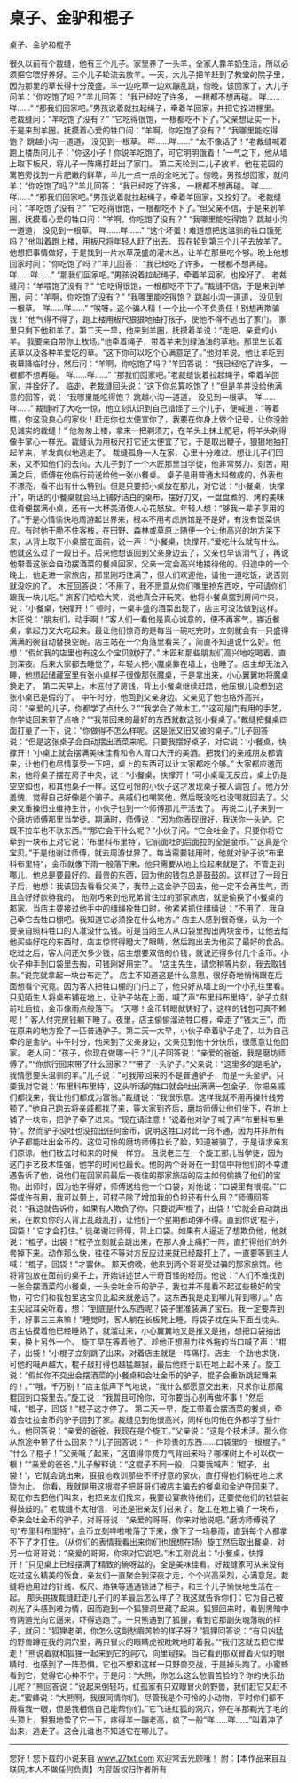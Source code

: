 # 桌子、金驴和棍子

桌子、金驴和棍子 

很久以前有个裁缝，他有三个儿子。家里养了一头羊，全家人靠羊奶生活，所以必须把它喂好养好。三个儿子轮流去放羊。一天，大儿子把羊赶到了教堂的院子里，因为那里的草长得十分茂盛。羊一边吃草一边欢蹦乱跳，傍晚，该回家了，大儿子问羊：“你吃饱了吗？”羊儿回答： 
“我已经吃了许多， 
一根都不想再碰。 
咩……咩……” 
“那我们回家吧。”男孩说着就拉起绳子，牵着羊回家，并把它拴进棚里。 
老裁缝问：“羊吃饱了没有？” 
“它吃得很饱，一根都吃不下了。”父亲想证实一下，于是来到羊圈，抚摸着心爱的牲口问：“羊啊，你吃饱了没有？” 
“我哪里能吃得饱？ 
跳越小沟一道道， 
没见到一根草。 
咩……咩……” 
“太不像话了！”老裁缝喊着跑上楼质问儿子：“你这小子！你说羊吃饱了，可它明明饿着！”一气之下，他从墙上取下板尺，将儿子一阵痛打赶出了家门。 
第二天轮到二儿子放羊。他在花园的篱笆旁找到一片肥嫩的鲜草，羊儿一点一点的全吃光了。傍晚，男孩想回家，就问羊：“你吃饱了吗？”羊儿回答： 
“我已经吃了许多， 
一根都不想再碰。 
咩……咩……” 
“那我们回家吧。”男孩说着就拉起绳子，牵着羊回家，又拴好了。 
老裁缝问：“羊吃饱了没有？” 
“它吃得很饱，一根都吃不下了。”但父亲不信，于是来到羊圈，抚摸着心爱的牲口问：“羊啊，你吃饱了没有？” 
“我哪里能吃得饱？ 
跳越小沟一道道， 
没见到一根草。 
咩……咩……” 
“这个坏蛋！难道想把这温驯的牲口饿死吗？”他叫着跑上楼，用板尺将年轻人赶了出去。 
现在轮到第三个儿子去放羊了。他想把事情做好，于是找到一片水草茂盛的灌木丛，让羊在那里吃个够。晚上他想回家时问：“你吃饱了吗？”羊儿回答： 
“我已经吃了许多， 
一根都不想再碰。 
咩……咩……” 
“那我们回家吧。”男孩说着拉起绳子，牵着羊回家，也拴好了。 
老裁缝问：“羊喂饱了没有？” 
“它吃得很饱，一根都吃不下了。”裁缝不信，于是来到羊圈，问：“羊啊，你吃饱了没有？” 
“我哪里能吃得饱？ 
跳越小沟一道道， 
没见到一根草。 
咩……咩……” 
“唉呀，这个骗人精！一个比一个不负责任！别想再欺骗我！”他气得不得了，跑上楼用板尺狠狠地抽打孩子，使他不得不逃出了家门。 
家里只剩下他和羊了。第二天一早，他来到羊圈，抚摸着羊说：“走吧，亲爱的小羊。 
我要亲自带你上牧场。”他牵着绳子，带着羊来到绿油油的草地。那里生长着芪草以及各种羊爱吃的草。“这下你可以吃个心满意足了。”他对羊说。他让羊吃到夜幕降临时分，然后问：“羊啊，你吃饱了吗？”羊回答说： 
“我已经吃了许多， 
一根都不想再碰。 
咩……咩……” 
“那我们回家吧。”老裁缝说着拉起绳子，牵着羊回家，并拴好了。 
临走，老裁缝回头说：“这下你总算吃饱了！”但是羊并没给他满意的回答，说： 
“我哪里能吃得饱？ 
跳越小沟一道道， 
没见到一根草。 
咩……咩……” 
裁缝听了大吃一惊，他立刻认识到自己错怪了三个儿子，便喊道：“等着瞧，你这没良心的家伙！赶走你也太便宜你了，我要在你身上做个记号，让你没脸见诚实的裁缝！” 
他匆匆上楼，拿来一把剃须刀，在羊头上抹上肥皂，将羊头剃得像手掌心一样光。裁缝认为用板尺打它还太便宜了它，于是取出鞭子，狠狠地抽打起羊来，羊发疯似地逃走了。 
裁缝孤身一人在家，心里十分难过。想让儿子们回来，又不知他们的去向。大儿子到了一个木匠那里当学徒，他非常努力、刻苦，期满之后，师傅在他临行前送给他一张小餐桌。 
桌子是用普通木料做成的，外表也不漂亮，看不出有什么特别。但是只要把小桌放在那儿，对它说：“小餐桌，快撑开”，听话的小餐桌就会马上铺好洁白的桌布，摆好刀叉，一盘盘煮的、烤的美味佳肴便摆满小桌，还有一大杯美酒使人心花怒放。年轻人想：“够我一辈子享用的了。”于是心情愉快地周游起世界来，根本不用考虑旅馆是不是好，有没有饭菜供应。有时他干脆不住客栈，在田野、森林或草原上随便一个让他高兴的地方呆下来，从背上取下小桌摆在面前，说一声：“小餐桌，快撑开。”爱吃什么就有什么。他就这么过了一段日子。后来他想该回到父亲身边去了，父亲也早该消气了，再说他带着这张会自动摆酒菜的餐桌回家，父亲一定会高兴地接待他的。归途中的一个晚上，他走进一家旅店，那里刚巧住满了，但人们欢迎他，请他一道吃饭，说否则就没吃的了。 
木匠回答说：“不用了，我不愿意从你们嘴里抢东西吃，宁可请你们跟我一块儿吃。” 
旅客们哈哈大笑，说他真会开玩笑。他将小餐桌摆到房间中央，说：“小餐桌，快撑开！” 
顿时，一桌丰盛的酒菜出现了，店主可没法做到这样。木匠说：“朋友们，动手啊！”客人们一看他是真心诚意的，便不再客气，挪近餐桌，拿起刀叉大吃起来。最让他们惊奇的是每当一碗吃完时，立刻就会有一只盛得满满的碗自动替换空碗。店主站在一个角落里看呆了，简直不知道说什么好。他想：“假如我的店里也有这么个宝贝就好了。” 
木匠和那些朋友们高兴地吃喝着，直到深夜。后来大家都去睡觉了，年轻人把小魔桌靠在墙上，也睡了。店主却无法入睡，他想起储藏室里有张小桌样子很像那张魔桌，于是拿出来，小心翼翼地将魔桌换走了。 
第二天早上，木匠付了房钱，背上小餐桌继续赶路，他压根儿没想到这张小桌已是假的了。 
中午时分，他回到父亲身边。父亲见了他也格外高兴，问：“亲爱的儿子，你都学了点什么？”“我学会了做木工。”“这可是门有用的手艺，你学徒回来带了点啥？”“我带回来的最好的东西就数这张小餐桌了。”裁缝把餐桌四面打量了一下，说：“你做得不怎么样呢。这是张又旧又破的桌子。”儿子回答说：“但是这张桌子会自动摆出酒菜来呢。只要我摆好桌子，对它说：‘小餐桌，快撑开！’小桌上就会摆满美味佳肴和令人胃口大开的美酒。把我们的亲戚朋友都请来，让他们也尽情享受一下吧，桌上的东西可以让大家都吃个够。” 
大家都应邀而来，他将桌子摆在房子中央，说：“小餐桌，快撑开！”可小桌毫无反应，桌上仍是空空如也，和其他桌子一样。这位可怜的小伙子这才发现桌子被人调包了。他万分羞愧，觉得自己好像是个骗子。亲戚们也嘲笑他，然后既没吃也没喝就回去了。父亲又重操旧业维持生计，小伙子也到一个师傅那儿干活去了。 
再说二儿子来到一个磨坊师傅那里当学徒。期满时，师傅说：“因为你表现很好，我送你一头驴。它既不拉车也不驮东西。”“那它会干什么呢？”小伙子问。“它会吐金子。只要你将它牵到一块布上对它说：‘布里科布里特’，它前面吐的后面拉的全是金币。”“这真是个宝贝。”于是他谢过师傅，就去周游世界了。每当需要钱用时，他就对驴子说“布里科布里特”，金币就像下雨一般落下来，他只需要从地上捡起来就是了。不管走到哪儿，他总是要最好的、最贵的东西，因为他的钱包总是鼓鼓的。这样过了一段日子后，他想：我该回去看看父亲了，我带上这金驴子回去，他一定不会再生气，而且会好好款待我的。 
他刚巧来到他兄弟曾住过的那家旅店，就是偷换了小餐桌的那家。当店主要接过他手中的缰绳拴牲口时，他紧紧抓住缰绳说：“不用了，我自己牵它去牲口棚吧。我知道它必须拴在什么地方。” 
店主人感到很奇怪，认为一个要亲自照料牲口的人准没什么钱。可是当陌生人从口袋里掏出两块金币，让他去给他买些好吃的东西时，店主惊愕得瞪大了眼睛，然后跑出去为他买了最好的食品。吃过之后，客人问还欠多少钱，店主想要双倍的价钱，就说还得多付几个金币。小伙子伸手到口袋里去掏，可钱刚好用完了。 
“店主先生，请您稍等片刻，我去取钱来。”说完就拿起一块台布走了。 
店主不知道这是什么意思，很好奇地悄悄跟在后面想看个究竟。因为客人把牲口棚的门闩上了，他只好从墙上的一个小孔往里看。只见陌生人将桌布铺在地上，让驴子站在上面，喊了声“布里科布里特”，驴子立刻前吐后拉，金币像雨点般落下。 
“天哪！金币转眼就铸好了，这样的钱包可真不赖呢！” 
客人付完房钱躺下睡了。夜里，店主偷偷溜进牲口棚，牵走了“钱大王”，而在原来的地方拴了一匹普通驴子。第二天一大早，小伙子牵着驴子走了，以为自己牵的是金驴。中午时分，他来到了父亲身边，父亲见到他十分快乐，很愿意让他回家。 
老人问：“孩子，你现在做哪一行？”儿子回答说：“亲爱的爸爸，我是磨坊师傅了。”“你旅行回来带了什么回家？”“带了一头驴子。”父亲说：“这里多的是毛驴，我情愿要头温驯的羊。”儿子说：“可我带回来的不是普通驴子，而是一头金驴。只要我对它说：‘布里科布里特’，这头听话的牲口就会吐出满满一包金子。你把亲戚们都找来，我让他们都成为富翁。”裁缝说：“我很乐意。这样我就不用再操针线劳顿了。”他自己跑去将亲戚都找了来，等大家到齐后，磨坊师傅让他们坐下，在地上铺了一块布，把驴子牵了进来。“现在请注意！”说着他对驴子喊了声“布里科布里特”。然而驴子没吐也没拉出任何金币，说明这牲口对此一窍不通，因为并非所有驴子都能吐出金币的。这位可怜的磨坊师傅拉长了脸，知道被骗了，于是请求亲友们原谅。他们散去时和来的时候一样穷。 
且说老三在一个旋工那儿当学徒，因为这门手艺技术性强，他学的时间也最长。他的两个哥哥在一封信中将他们的不幸遭遇告诉了他，说他们在回家前最后一夜住的那家旅店的店主如何偷换了他们的宝物。出师时，因为他学得好，师傅送给他一个口袋，对他说：“口袋里有根棍。”“口袋或许有用，我可以带上，可棍子除了增加我的负担还有什么用？”师傅回答说：“我这就告诉你，如果有人欺负了你，只要说声‘棍子，出袋！’它就会自动跳出来，在欺负你的人背上乱敲乱打，让他们一个星期都动弹不得。直到你说‘棍子，回袋！’ 
它才会打住。” 
徒弟谢过师傅，背上口袋。如果有人逼近了想欺负他，他就说：“棍子，出袋！”棍子立刻就会跳出来，在那人身上痛打一阵，直打得他们的外套掉下来。动作那么快，往往不等对方反应过来就已经敲打上了，一直要等到主人喊：“棍子，回袋！”才罢休。 
那天傍晚，他来到两个哥哥受过骗的那家旅馆。他将背包放在面前的桌子上，开始讲述世人千奇百怪的经历。他说：“人们不难找到一张会摆酒菜的小餐桌，一头会吐金币的驴子，我也并不是看不起这些极好的宝物，可它们和我包里这宝贝比起来就差远了。这东西我是走到哪儿背到哪儿。” 
店主尖起耳朵听着，想：“到底是什么东西呢？袋子里准装满了宝石。我一定要弄到手，好事三三来嘛！”睡觉时，客人躺在长板凳上睡，将袋子枕在头下面当枕头。店主估摸着他已经睡熟了，就溜过来，小心翼翼地又是推又是拖，想把口袋抽出来，换上另外一个。 
旋工早在等着他了。趁他正想用力往外拖的当口喊了声：“棍子，出袋！”小棍子立刻跳了出来，对着店主就是一阵痛打。店主一个劲地求饶，可他的喊声越大，棍子敲打得也越猛越狠，最后他终于趴在地上起不来了。旋工说：“假如你不交出会摆酒菜的小餐桌和会吐金币的驴子，棍子会重新跳起舞来的！。”“哦，千万别！”店主低声下气地说，“我什么都愿意交出来，只求你让那魔棍回到口袋里去。”旋工说：“我暂且可怜你，可你要当心别再做坏事！”然后喊，“棍子，回袋！”棍子这才停了。 
第二天一早，旋工带着会摆酒菜的餐桌，牵着会吐拉金币的驴子回到了家。裁缝见到他很高兴，同样也问他在外都学了些什么。他回答说：“亲爱的爸爸，我现在是个旋工。”父亲说：“这是个技术活。那么你从旅途中带了什么回来？”儿子回答说：“一件珍贵的东西……口袋里的一根棍子。” 
“什么？棍子！”父亲喊了起来，“这值得你费力气背回来吗？哪棵树上不可以砍一根！”“亲爱的爸爸，”儿子解释说：“这棍子不同一般，只要我喊声：‘棍子，出袋！’，它就会跳出来，狠狠地教训那些不怀好意的家伙，直打得他们躺在地上求饶为止。 
你看，我就是用这根棍子把哥哥们被店主骗去的餐桌和金驴夺回来了。现在你去把他们叫来，也把亲友们找来，我要设宴款待他们，还要使他们的钱袋装得鼓鼓的。” 
老裁缝不太相信，可还是把亲友们召来了。旋工在地上铺了一块布，牵来会吐金币的驴子，对哥哥说：“亲爱的哥哥，你来对他说吧。”磨坊师傅说了句“布里科布里特”，金币立刻哗啦啦落了下来，像下了一场暴雨，直到每个人都拿不下了才打住。（从你们的表情我看出来你们也很想在场）旋工然后取出餐桌，对另一位哥哥说：“亲爱的哥哥，你来对它说吧。”木工刚说出：“小餐桌，快撑开！”只见桌上已经摆满了精致的碗呀盆的，全是美味佳肴。好裁缝家可从来没有吃过这么精美的饭食，亲友们一直聚会到深夜才走，个个兴高采烈，心满意足。裁缝将他用过的针线、板尺、烙铁等通通锁进了柜子，和三个儿子愉快地生活在一起。 
那头挑拨裁缝赶走儿子们的羊最后怎么样了？我这就告诉你们：它为自己被剃光了头感到难为情，因而跑到一个狐狸洞里藏了起来。狐狸回来时，看到黑暗中有两道光向它逼来，吓得逃跑了。一只熊遇到了狐狸，看到它那副失魂落魄的样子，就问：“狐狸老弟，你怎么这副愁眉苦脸的样子呀？”狐狸回答说：“有只凶猛的野兽蹲在我的洞穴里，两只冒火的眼睛虎视眈眈地盯着我。”“我们这就去把它撵走！”熊说着就和狐狸一起来到它的洞穴，向里窥探。当它看到那双冒着火似的眼睛时，也感到了一阵恐惧，它也不想和这样一只野兽交战，于是掉头跑了。小蜜蜂看到它，觉得它心神不宁，于是问：“大熊，你怎么这么愁眉苦脸的？你的快乐劲儿呢？”熊回答说：“说起来倒轻巧，红孤家有只双眼冒火的野兽，我们赶它又赶不走。”蜜蜂说：“大熊啊，我很同情你们。尽管我是个可怜的小动物，平时你们都不屑看我一眼，但是我相信自己能帮你们。”它飞进红狐的洞穴，停在羊那剃光了毛的头顶上，狠狠地蛰了它一下，疼得羊一蹦老高，疯了一般“咩……咩……”叫着冲了出来，逃走了。这会儿谁也不知道它在哪儿了。 

                  
--------------------
您好！您下载的小说来自 www.27txt.com 欢迎常去光顾哦！
附：【本作品来自互联网,本人不做任何负责】内容版权归作者所有